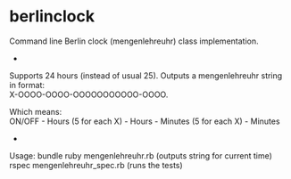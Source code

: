 berlinclock
===========

Command line Berlin clock (mengenlehreuhr) class implementation.  

-

Supports 24 hours (instead of usual 25). Outputs a mengenlehreuhr string in format:  
X-OOOO-OOOO-OOOOOOOOOOO-OOOO.  

Which means:  
ON/OFF - Hours (5 for each X) - Hours - Minutes (5 for each X) - Minutes  

-

Usage:
bundle
ruby mengenlehreuhr.rb (outputs string for current time)
rspec mengenlehreuhr_spec.rb (runs the tests)